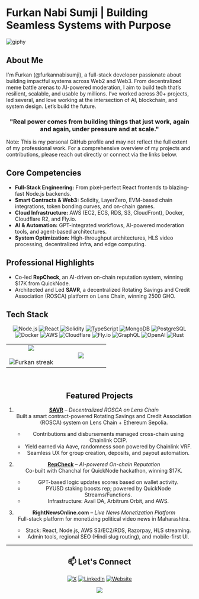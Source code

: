 # Furkan Nabi Sumji | Building Seamless Systems with Purpose

![giphy](https://github.com/user-attachments/assets/8b1ac72a-3bdf-4b9e-8c2c-f0ee8a5c9682)

## About Me

I'm Furkan (@furkannabisumji), a full-stack developer passionate about building impactful systems across Web2 and Web3. From decentralized meme battle arenas to AI-powered moderation, I aim to build tech that’s resilient, scalable, and usable by millions. I’ve worked across 30+ projects, led several, and love working at the intersection of AI, blockchain, and system design. Let’s build the future.

<h3 align="center">
   "Real power comes from building things that just work, again and again, under pressure and at scale."
</h3>

Note: This is my personal GitHub profile and may not reflect the full extent of my professional work. For a comprehensive overview of my projects and contributions, please reach out directly or connect via the links below.

## Core Competencies

- **Full-Stack Engineering:** From pixel-perfect React frontends to blazing-fast Node.js backends.
- **Smart Contracts & Web3:** Solidity, LayerZero, EVM-based chain integrations, token bonding curves, and on-chain games.
- **Cloud Infrastructure:** AWS (EC2, ECS, RDS, S3, CloudFront), Docker, Cloudflare R2, and Fly.io.
- **AI & Automation:** GPT-integrated workflows, AI-powered moderation tools, and agent-based architectures.
- **System Optimization:** High-throughput architectures, HLS video processing, decentralized infra, and edge computing.

## Professional Highlights

- Co-led **RepCheck**, an AI-driven on-chain reputation system, winning $17K from QuickNode.
- Architected and Led **SAVR**, a decentralized Rotating Savings and Credit Association (ROSCA) platform on Lens Chain, winning 2500 GHO.

## Tech Stack

<div align="center">

![Node.js](https://img.shields.io/badge/-Node.js-0A192F?style=for-the-badge&logo=nodedotjs&logoColor=64FFDA)
![React](https://img.shields.io/badge/-React-0A192F?style=for-the-badge&logo=react&logoColor=64FFDA)
![Solidity](https://img.shields.io/badge/-Solidity-0A192F?style=for-the-badge&logo=solidity&logoColor=64FFDA)
![TypeScript](https://img.shields.io/badge/-TypeScript-0A192F?style=for-the-badge&logo=typescript&logoColor=64FFDA)
![MongoDB](https://img.shields.io/badge/-MongoDB-0A192F?style=for-the-badge&logo=mongodb&logoColor=64FFDA)
![PostgreSQL](https://img.shields.io/badge/-PostgreSQL-0A192F?style=for-the-badge&logo=postgresql&logoColor=64FFDA)
![Docker](https://img.shields.io/badge/-Docker-0A192F?style=for-the-badge&logo=docker&logoColor=64FFDA)
![AWS](https://img.shields.io/badge/-AWS-0A192F?style=for-the-badge&logo=amazon-aws&logoColor=64FFDA)
![Cloudflare](https://img.shields.io/badge/-Cloudflare-0A192F?style=for-the-badge&logo=cloudflare&logoColor=64FFDA)
![Fly.io](https://img.shields.io/badge/-Fly.io-0A192F?style=for-the-badge&logo=fly-dot-io&logoColor=64FFDA)
![GraphQL](https://img.shields.io/badge/-GraphQL-0A192F?style=for-the-badge&logo=graphql&logoColor=64FFDA)
![OpenAI](https://img.shields.io/badge/-OpenAI-0A192F?style=for-the-badge&logo=openai&logoColor=64FFDA)
![Rust](https://img.shields.io/badge/-Rust-0A192F?style=for-the-badge&logo=rust&logoColor=64FFDA)

<p align="center">
  <!--- stats (start) -->
<table align="center">
<tr border="none">
<td width="50%" align="center">
  <img  align="center"  src="https://github-readme-stats.vercel.app/api?username=furkannabisumji&theme=dark&show_icons=true&count_private=true" />
  <br></br>
  <img  title="🔥 Get streak stats for your profile at git.io/streak-stats" alt="Furkan streak" src="https://github-readme-streak-stats.herokuapp.com/?user=furkannabisumji&theme=dark&hide_border=false" /> 
</td>
<td width="50%" align="center">
  <img  align="center"  src="https://github-readme-stats.anuraghazra1.vercel.app/api/top-langs/?username=furkannabisumji&theme=dark&hide_border=false&no-bg=true&no-frame=true&langs_count=7"/>
  </td>
</tr>
</table>
</p>

<br clear="both">

## Featured Projects

1. **[SAVR](https://github.com/furkannabisumji/savr)** – *Decentralized ROSCA on Lens Chain*  
   Built a smart contract-powered Rotating Savings and Credit Association (ROSCA) system on Lens Chain + Ethereum Sepolia.  
   - Contributions and disbursements managed cross-chain using Chainlink CCIP.  
   - Yield earned via Aave, randomness soon powered by Chainlink VRF.  
   - Seamless UX for group creation, deposits, and payout automation.

2. **[RepCheck](https://github.com/furkannabisumji/repcheck)** – *AI-powered On-chain Reputation*  
   Co-built with Chanchal for QuickNode hackathon, winning $17K.  
   - GPT-based logic updates scores based on wallet activity.  
   - PYUSD staking boosts rep; powered by QuickNode Streams/Functions.  
   - Infrastructure: Avail DA, Arbitrum Orbit, and AWS.

3. **RightNewsOnline.com** – *Live News Monetization Platform*  
   Full-stack platform for monetizing political video news in Maharashtra.  
   - Stack: React, Node.js, AWS S3/EC2/RDS, Razorpay, HLS streaming.  
   - Admin tools, regional SEO (Hindi slug routing), and mobile-first UI.


---

## 📫 Let's Connect

<p align="left">

[![X](https://img.shields.io/badge/-Twitter-0A192F?style=for-the-badge&logo=x&logoColor=64FFDA)](https://twitter.com/furkannabisumji)
[![LinkedIn](https://img.shields.io/badge/-LinkedIn-0A192F?style=for-the-badge&logo=linkedin&logoColor=64FFDA)](https://www.linkedin.com/in/furkannabisumji/)
[![Website](https://img.shields.io/badge/-Portfolio-0A192F?style=for-the-badge&logo=vercel&logoColor=64FFDA)](https://furkannabisumji.github.io)

</p>
<p><a href="https://github.com/antonkomarev/github-profile-views-counter">
    <img src="https://komarev.com/ghpvc/?username=furkannabisumji&style=for-the-badge">
</a></p>